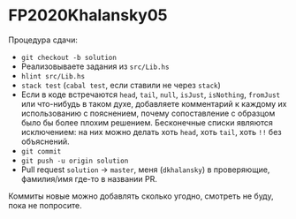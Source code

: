 # FP2020Khalansky05

Процедура сдачи:
* `git checkout -b solution`
* Реализовываете задания из `src/Lib.hs`
* `hlint src/Lib.hs`
* `stack test` (`cabal test`, если ставили не через `stack`)
* Если в коде встречаются `head`, `tail`, `null`, `isJust`, `isNothing`,
  `fromJust` или что-нибудь в таком духе, добавляете комментарий к каждому
  их использованию с пояснением, почему сопоставление с образцом было бы
  более плохим решением. Бесконечные списки являются исключением: на них
  можно делать хоть `head`, хоть `tail`, хоть `!!` без объяснений.
* `git commit`
* `git push -u origin solution`
* Pull request `solution` -> `master`, меня (`dkhalansky`) в проверяющие,
  фамилия/имя где-то в названии PR.

Коммиты новые можно добавлять сколько угодно, смотреть не буду, пока не
попросите.
